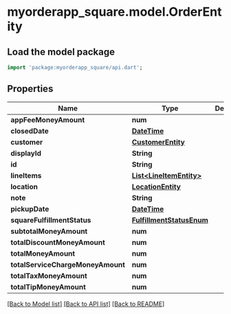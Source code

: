 # myorderapp_square.model.OrderEntity

## Load the model package
```dart
import 'package:myorderapp_square/api.dart';
```

## Properties
Name | Type | Description | Notes
------------ | ------------- | ------------- | -------------
**appFeeMoneyAmount** | **num** |  | [optional] 
**closedDate** | [**DateTime**](DateTime.md) |  | [optional] 
**customer** | [**CustomerEntity**](CustomerEntity.md) |  | [optional] 
**displayId** | **String** |  | [optional] 
**id** | **String** |  | [optional] 
**lineItems** | [**List&lt;LineItemEntity&gt;**](LineItemEntity.md) |  | [optional] 
**location** | [**LocationEntity**](LocationEntity.md) |  | [optional] 
**note** | **String** |  | [optional] 
**pickupDate** | [**DateTime**](DateTime.md) |  | [optional] 
**squareFulfillmentStatus** | [**FulfillmentStatusEnum**](FulfillmentStatusEnum.md) |  | [optional] 
**subtotalMoneyAmount** | **num** |  | [optional] 
**totalDiscountMoneyAmount** | **num** |  | [optional] 
**totalMoneyAmount** | **num** |  | [optional] 
**totalServiceChargeMoneyAmount** | **num** |  | [optional] 
**totalTaxMoneyAmount** | **num** |  | [optional] 
**totalTipMoneyAmount** | **num** |  | [optional] 

[[Back to Model list]](../README.md#documentation-for-models) [[Back to API list]](../README.md#documentation-for-api-endpoints) [[Back to README]](../README.md)


